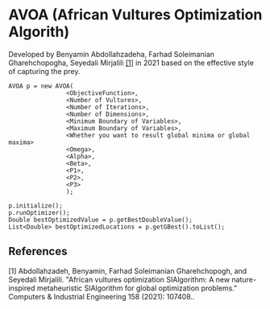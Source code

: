 # AVOA (African Vultures Optimization Algorith)

Developed by Benyamin Abdollahzadeha, Farhad Soleimanian Gharehchopogha, Seyedali Mirjalili  [[1]](#1) in 2021 based on the effective style of capturing the prey.

```
AVOA p = new AVOA(
                <ObjectiveFunction>,
                <Number of Vultures>,
                <Number of Iterations>,
                <Number of Dimensions>,
                <Minimum Boundary of Variables>,
                <Maximum Boundary of Variables>,
                <Whether you want to result global minima or global maxima>
                <Omega>,
                <Alpha>,
                <Beta>,
                <P1>,
                <P2>,
                <P3>
                );

p.initialize();
p.runOptimizer();
Double bestOptimizedValue = p.getBestDoubleValue();
List<Double> bestOptimizedLocations = p.getGBest().toList();
```

## References
<a id="1">[1]</a> Abdollahzadeh, Benyamin, Farhad Soleimanian Gharehchopogh, and Seyedali Mirjalili. "African vultures optimization SIAlgorithm: A new nature-inspired metaheuristic SIAlgorithm for global optimization problems." Computers & Industrial Engineering 158 (2021): 107408..
